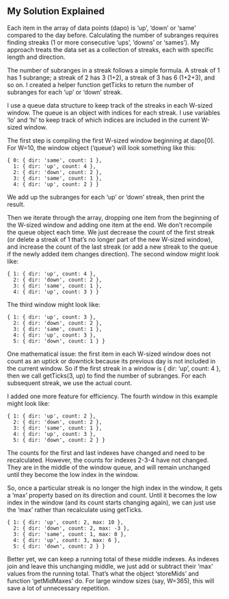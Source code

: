 ## My Solution Explained

Each item in the array of data points (dapo) is ‘up’, ‘down’ or ‘same’ compared to the day before. Calculating the number of subranges requires finding streaks (1 or more consecutive ‘ups’, ‘downs’ or ‘sames’). My approach treats the data set as a collection of streaks, each with specific length and direction.

The number of subranges in a streak follows a simple formula. A streak of 1 has 1 subrange; a streak of 2 has 3 (1+2), a streak of 3 has 6 (1+2+3), and so on. I created a helper function getTicks to return the number of subranges for each ‘up’ or ‘down’ streak.

I use a queue data structure to keep track of the streaks in each W-sized window. The queue is an object with indices for each streak. I use variables ‘lo’ and ‘hi’ to keep track of which indices are included in the current W-sized window.

The first step is compiling the first W-sized window beginning at dapo[0]. For W=10, the window object (‘queue’) will look something like this:

```
{ 0: { dir: 'same', count: 1 },  
  1: { dir: 'up', count: 4 },  
  2: { dir: 'down', count: 2 },  
  3: { dir: 'same', count: 1 },  
  4: { dir: 'up', count: 2 } }
```

We add up the subranges for each ‘up’ or ‘down’ streak, then print the result.

Then we iterate through the array, dropping one item from the beginning of the W-sized window and adding one item at the end. We don’t recompile the queue object each time. We just decrease the count of the first streak (or delete a streak of 1 that’s no longer part of the new W-sized window), and increase the count of the last streak (or add a new streak  to the queue if the newly added item changes direction). The second window might look like:

```
{ 1: { dir: 'up', count: 4 },  
  2: { dir: 'down', count: 2 },  
  3: { dir: 'same', count: 1 },  
  4: { dir: 'up', count: 3 } }
```

The third window might look like:

```
{ 1: { dir: 'up', count: 3 },  
  2: { dir: 'down', count: 2 },  
  3: { dir: 'same', count: 1 },  
  4: { dir: 'up', count: 3 },  
  5: { dir: 'down', count: 1 } }
```

One mathematical issue: the first item in each W-sized window does not count as an uptick or downtick because its previous day is not included in the current window. So if the first streak in a window is { dir: ‘up’, count: 4 }, then we call getTicks(3, up) to find the number of subranges. For each subsequent streak, we use the actual count.

I added one more feature for efficiency. The fourth window in this example might look like:

```
{ 1: { dir: 'up', count: 2 },  
  2: { dir: 'down', count: 2 },  
  3: { dir: 'same', count: 1 },  
  4: { dir: 'up', count: 3 },  
  5: { dir: 'down', count: 2 } }
```

The counts for the first and last indexes have changed and need to be recalculated. However, the counts for indexes 2-3-4 have not changed. They are in the middle of the window queue, and will remain unchanged until they become the low index in the window.

So, once a particular streak is no longer the high index in the window, it gets a ‘max’ property based on its direction and count. Until it becomes the low index in the window (and its count starts changing again), we can just use the ‘max’ rather than recalculate using getTicks.

```
{ 1: { dir: 'up', count: 2, max: 10 },  
  2: { dir: 'down', count: 2, max: -3 },  
  3: { dir: 'same', count: 1, max: 0 },  
  4: { dir: 'up', count: 3, max: 6 },  
  5: { dir: 'down', count: 2 } }  
```

Better yet, we can keep a running total of these middle indexes. As indexes join and leave this unchanging middle, we just add or subtract their ‘max’ values from the running total.  That’s what the object ‘storeMids’ and function ‘getMidMaxes’ do. For large window sizes (say, W=365), this will save a lot of unnecessary repetition.
